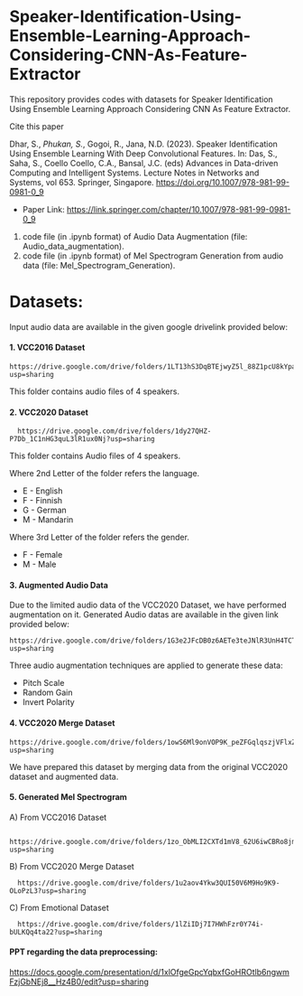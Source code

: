 # Speaker-Identification-Using-Ensemble-Learning-Approach-Considering-CNN-As-Feature-Extractor

This repository provides codes with datasets for Speaker Identification Using Ensemble Learning Approach Considering CNN As Feature Extractor.

Cite this paper 

Dhar, S., *Phukan, S.*, Gogoi, R., Jana, N.D. (2023). Speaker Identification Using Ensemble Learning With Deep Convolutional Features. In: Das, S., Saha, S., Coello Coello, C.A., Bansal, J.C. (eds) Advances in Data-driven Computing and Intelligent Systems. Lecture Notes in Networks and Systems, vol 653. Springer, Singapore. https://doi.org/10.1007/978-981-99-0981-0_9
 
* Paper Link:
      https://link.springer.com/chapter/10.1007/978-981-99-0981-0_9

1. code file (in .ipynb format) of Audio Data Augmentation (file: Audio_data_augmentation).
2. code file (in .ipynb format) of Mel Spectrogram Generation from audio data (file: Mel_Spectrogram_Generation).


# **Datasets:**

Input audio data are available in the given google drivelink provided below:

#### 1. VCC2016 Dataset 
  
    https://drive.google.com/drive/folders/1LT13hS3DqBTEjwyZ5l_88Z1pcU8kYpa0?usp=sharing
    
This folder contains audio files of 4 speakers.
    
#### 2. VCC2020 Dataset

      https://drive.google.com/drive/folders/1dy27QHZ-P7Db_1C1nHG3quL3lR1ux0Nj?usp=sharing
      
  This folder contains Audio files of 4 speakers.
      
   Where 2nd Letter of the folder refers the language.
   
* E - English
* F - Finnish
* G - German 
* M - Mandarin 
      
      
Where 3rd Letter of the folder refers the gender.
   
* F - Female
* M - Male
      
#### 3. Augmented Audio Data
    
  Due to the limited audio data of the VCC2020 Dataset, we have performed augmentation on it. Generated Audio datas are available in the given link provided below:

   
    https://drive.google.com/drive/folders/1G3e2JFcDB0z6AETe3teJNlR3UnH4TCTS?usp=sharing
    
  Three audio augmentation techniques are applied to generate these data:
    
  * Pitch Scale
  * Random Gain
  * Invert Polarity


#### 4. VCC2020 Merge Dataset
      
    https://drive.google.com/drive/folders/1owS6Ml9onVOP9K_peZFGqlqszjVFlxZG?usp=sharing
    
 We have prepared this dataset by merging data from the original VCC2020 dataset and augmented data.
 
 
#### 5. Generated Mel Spectrogram

  A) From VCC2016 Dataset
  
        https://drive.google.com/drive/folders/1zo_ObMLI2CXTd1mV8_62U6iwCBRo8jmY?usp=sharing
        
  B) From VCC2020 Merge Dataset
  
      https://drive.google.com/drive/folders/1u2aov4Ykw3QUI50V6M9Ho9K9-OLoPzL3?usp=sharing
      
  C) From Emotional Dataset
  
      https://drive.google.com/drive/folders/1lZiIDj7I7HWhFzr0Y74i-bULKQq4ta22?usp=sharing
    
    
#### PPT regarding the data preprocessing:

https://docs.google.com/presentation/d/1xlOfgeGpcYqbxfGoHROtlb6ngwmFzjGbNEj8__Hz4B0/edit?usp=sharing
